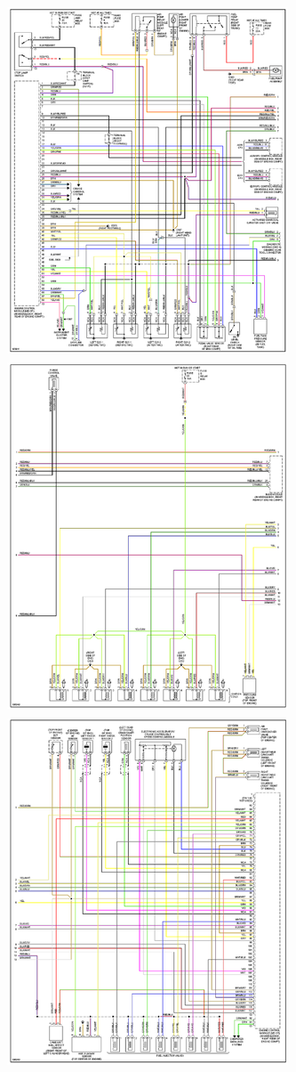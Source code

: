 ![x](OEM-Docs/Mercedes/1997-s500-1.png)

![x](OEM-Docs/Mercedes/1997-s500-2.png)

![x](OEM-Docs/Mercedes/1997-s500-3.png)

